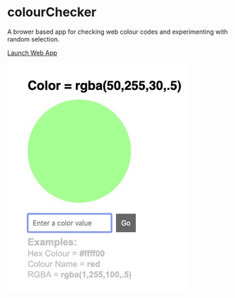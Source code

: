 # colourChecker
A brower based app for checking web colour codes and experimenting with random selection.

[Launch Web App](http://colourchecker.surge.sh/)

![Colour Checker Preview](https://github.com/easycss/colourChecker/raw/main/colour-checker.jpg)
